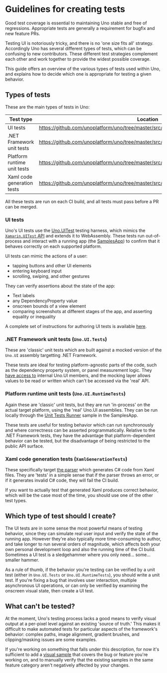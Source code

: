 # Guidelines for creating tests

Good test coverage is essential to maintaining Uno stable and free of regressions. Appropriate tests are generally a requirement for bugfix and new feature PRs.

Testing UI is notoriously tricky, and there is no 'one size fits all' strategy. Accordingly Uno has several different types of tests, which can be confusing to new contributors. These different test strategies complement each other and work together to provide the widest possible coverage.

This guide offers an overview of the various types of tests used within Uno, and explains how to decide which one is appropriate for testing a given behavior.

## Types of tests

These are the main types of tests in Uno:

 Test type                   | Location
 --------------------------- | ---------------------------------------------------------------------------------
 UI tests                    | https://github.com/unoplatform/uno/tree/master/src/SamplesApp/SamplesApp.UITests
 .NET Framework unit tests   | https://github.com/unoplatform/uno/tree/master/src/Uno.UI.Tests
 Platform runtime unit tests | https://github.com/unoplatform/uno/tree/master/src/Uno.UI.RuntimeTests
 Xaml code generation tests  | https://github.com/unoplatform/uno/tree/master/src/SourceGenerators/XamlGenerationTests

 All these tests are run on each CI build, and all tests must pass before a PR can be merged.

 ### UI tests

 Uno's UI tests use the [Uno.UITest](https://github.com/unoplatform/Uno.UITest) testing harness, which mimics the [`Xamarin.UITest` API](https://docs.microsoft.com/en-us/appcenter/test-cloud/uitest/) and extends it to WebAssembly. These tests run out-of-process and interact with a running app (the [SamplesApp](https://github.com/unoplatform/uno/tree/master/src/SamplesApp/UITests.Shared)) to confirm that it behaves correctly on each supported platform.

UI tests can mimic the actions of a user:

 - tapping buttons and other UI elements
 - entering keyboard input
 - scrolling, swiping, and other gestures

 They can verify assertions about the state of the app:

  - Text labels
  - any DependencyProperty value
  - onscreen bounds of a view element
  - comparing screenshots at different stages of the app, and asserting equality or inequality

A complete set of instructions for authoring UI tests is available [here](../../uno-development/working-with-the-samples-apps.md).

### .NET Framework unit tests (`Uno.UI.Tests`)

These are 'classic' unit tests which are built against a mocked version of the `Uno.UI` assembly targetting .NET Framework. 

These tests are ideal for testing platform-agnostic parts of the code, such as the dependency property system, or panel measurement logic. They [have access to](https://github.com/unoplatform/uno/blob/af5365331d87a80ed4dd83b9e4839cc0d4a0ee5b/src/Uno.UI/AssemblyInfo.cs#L3) internal Uno.UI members, and the mocking layer allows values to be read or written which can't be accessed via the 'real' API.

### Platform runtime unit tests (`Uno.UI.RuntimeTests`)

Again these are 'classic' unit tests, but they are run 'in-process' on the actual target platform, using the 'real' Uno.UI assemblies. They can be run locally through the [Unit Tests Runner](https://github.com/unoplatform/uno/blob/master/src/SamplesApp/SamplesApp.Shared/Samples/UnitTests/UnitTestsPage.xaml) sample in the SamplesApp.

These tests are useful for testing behavior which can run synchronously and where correctness can be asserted programmatically. Relative to the .NET Framework tests, they have the advantage that platform-dependent behavior can be tested, but the disadvantage of being restricted to the public API surface.

### Xaml code generation tests (`XamlGenerationTests`)

These specifically target [the parser](https://github.com/unoplatform/uno/tree/master/src/SourceGenerators/Uno.UI.SourceGenerators/XamlGenerator) which generates C# code from Xaml files. They are 'tests' in a simple sense that if the parser throws an error, or if it generates invalid C# code, they will fail the CI build. 

If you want to actually test that generated Xaml produces correct behavior, which will be the case most of the time, you should use one of the other test types.

## Which type of test should I create?

The UI tests are in some sense the most powerful means of testing behavior, since they can simulate real user input and verify the state of the running app. However they're also typically more time-consuming to author, and take longer to run several orders of magnitude, which affects both your own personal development loop and also the running time of the CI build. Sometimes a UI test is a sledgehammer where you only need... some... smaller hammer. 

As a rule of thumb, if the behavior you're testing can be verified by a unit test (either in `Uno.UI.Tests` or `Uno.UI.RuntimeTests`), you should write a unit test. If you're fixing a bug that involves user interaction, multiple asynchronous UI operations, or can only be verified by examining the onscreen visual state, then create a UI test.

## What can't be tested?

At the moment, Uno's testing process lacks a good means to verify visual output at a per-pixel level against an existing 'source of truth.' This makes it difficult to make automated tests for particular aspects of the framework's behavior: complex paths, image alignment, gradient brushes, and clipping/masking issues are some examples.

If you're working on something that falls under this description, for now it's sufficient to add a [visual sample](https://github.com/unoplatform/uno/tree/master/src/SamplesApp/UITests.Shared) that covers the bug or feature you're working on, and to manually verify that the existing samples in the same feature category aren't negatively affected by your changes. 